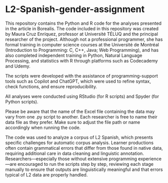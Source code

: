 # L2-Spanish-gender-assignment
This repository contains the Python and R code for the analyses presented in the article in Borealis.
The code included in this repository was created by Maura Cruz Enríquez, professor at Université TÉLUQ and the principal researcher of the project. Although not a professional programmer, she has formal training in computer science courses at the Université de Montréal (Introduction to Programming: C, C++, Java; Web Programming), and has also completed independent training in Python, Natural Language Processing, and statistics with R through platforms such as Codecademy and Udemy.

The scripts were developed with the assistance of programming-support tools such as Copilot and ChatGPT, which were used to refine syntax, check functions, and ensure reproducibility.

All analyses were conducted using RStudio (for R scripts) and Spyder (for Python scripts).

Please be aware that the name of the Excel file containing the data may vary from one .py script to another. Each researcher is free to name their data file as they prefer. Make sure to adjust the file path or name accordingly when running the code.

The code was used to analyze a corpus of L2 Spanish, which presents specific challenges for automatic corpus analysis. Learner productions often contain grammatical errors that differ from those found in native data, requiring additional care in data cleaning and linguistic annotation.
Researchers—especially those without extensive programming experience—are encouraged to run the scripts step by step, reviewing each stage manually to ensure that outputs are linguistically meaningful and that errors typical of L2 data are properly handled.



